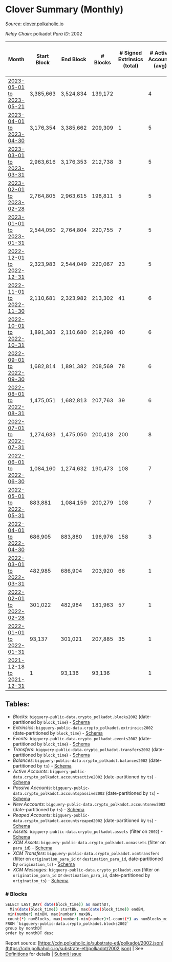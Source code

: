 # Clover Summary (Monthly)

_Source_: [clover.polkaholic.io](https://clover.polkaholic.io)

*Relay Chain*: polkadot
*Para ID*: 2002



| Month | Start Block | End Block | # Blocks | # Signed Extrinsics (total) | # Active Accounts (avg) | # Addresses with Balances (max) | Issues |
| ----- | ----------- | --------- | -------- | --------------------------- | ----------------------- | ------------------------------- | ------ |
| [2023-05-01 to 2023-05-21](/polkadot/2002-clover/2023-05-31.md) | 3,385,663 | 3,524,834 | 139,172 |  | 4 | 2,231 | -   |   
| [2023-04-01 to 2023-04-30](/polkadot/2002-clover/2023-04-30.md) | 3,176,354 | 3,385,662 | 209,309 | 1 | 5 | 2,225 | -   |   
| [2023-03-01 to 2023-03-31](/polkadot/2002-clover/2023-03-31.md) | 2,963,616 | 3,176,353 | 212,738 | 3 | 5 | 2,206 | -   |   
| [2023-02-01 to 2023-02-28](/polkadot/2002-clover/2023-02-28.md) | 2,764,805 | 2,963,615 | 198,811 | 5 | 5 | 2,167 | -   |   
| [2023-01-01 to 2023-01-31](/polkadot/2002-clover/2023-01-31.md) | 2,544,050 | 2,764,804 | 220,755 | 7 | 5 | 2,111 | -   |   
| [2022-12-01 to 2022-12-31](/polkadot/2002-clover/2022-12-31.md) | 2,323,983 | 2,544,049 | 220,067 | 23 | 5 | 2,064 | -   |   
| [2022-11-01 to 2022-11-30](/polkadot/2002-clover/2022-11-30.md) | 2,110,681 | 2,323,982 | 213,302 | 41 | 6 | 1,986 | -   |   
| [2022-10-01 to 2022-10-31](/polkadot/2002-clover/2022-10-31.md) | 1,891,383 | 2,110,680 | 219,298 | 40 | 6 | 1,933 | -   |   
| [2022-09-01 to 2022-09-30](/polkadot/2002-clover/2022-09-30.md) | 1,682,814 | 1,891,382 | 208,569 | 78 | 6 | 1,877 | -   |   
| [2022-08-01 to 2022-08-31](/polkadot/2002-clover/2022-08-31.md) | 1,475,051 | 1,682,813 | 207,763 | 39 | 6 | 1,830 | -   |   
| [2022-07-01 to 2022-07-31](/polkadot/2002-clover/2022-07-31.md) | 1,274,633 | 1,475,050 | 200,418 | 200 | 8 | 1,737 | -   |   
| [2022-06-01 to 2022-06-30](/polkadot/2002-clover/2022-06-30.md) | 1,084,160 | 1,274,632 | 190,473 | 108 | 7 | 1,770 | -   |   
| [2022-05-01 to 2022-05-31](/polkadot/2002-clover/2022-05-31.md) | 883,881 | 1,084,159 | 200,279 | 108 | 7 | 869 | -   |   
| [2022-04-01 to 2022-04-30](/polkadot/2002-clover/2022-04-30.md) | 686,905 | 883,880 | 196,976 | 158 | 3 | 234 | -   |   
| [2022-03-01 to 2022-03-31](/polkadot/2002-clover/2022-03-31.md) | 482,985 | 686,904 | 203,920 | 66 | 1 | 74 | -   |   
| [2022-02-01 to 2022-02-28](/polkadot/2002-clover/2022-02-28.md) | 301,022 | 482,984 | 181,963 | 57 | 1 | 33 | -   |   
| [2022-01-01 to 2022-01-31](/polkadot/2002-clover/2022-01-31.md) | 93,137 | 301,021 | 207,885 | 35 | 1 | 17 | -   |   
| [2021-12-18 to 2021-12-31](/polkadot/2002-clover/2021-12-31.md) | 1 | 93,136 | 93,136 |  | 1 | 7 | -   |   

## Tables:

* _Blocks_: `bigquery-public-data.crypto_polkadot.blocks2002` (date-partitioned by `block_time`) - [Schema](/schema/balances.json)
* _Extrinsics_: `bigquery-public-data.crypto_polkadot.extrinsics2002` (date-partitioned by `block_time`) - [Schema](/schema/extrinsics.json)
* _Events_: `bigquery-public-data.crypto_polkadot.events2002` (date-partitioned by `block_time`) - [Schema](/schema/events.json)
* _Transfers_: `bigquery-public-data.crypto_polkadot.transfers2002` (date-partitioned by `block_time`) - [Schema](/schema/transfers.json)
* _Balances_: `bigquery-public-data.crypto_polkadot.balances2002` (date-partitioned by `ts`) - [Schema](/schema/balances.json)
* _Active Accounts_: `bigquery-public-data.crypto_polkadot.accountsactive2002` (date-partitioned by `ts`) - [Schema](/schema/accountsactive.json)
* _Passive Accounts_: `bigquery-public-data.crypto_polkadot.accountspassive2002` (date-partitioned by `ts`) - [Schema](/schema/accountspassive.json)
* _New Accounts_: `bigquery-public-data.crypto_polkadot.accountsnew2002` (date-partitioned by `ts`) - [Schema](/schema/accountsnew.json)
* _Reaped Accounts_: `bigquery-public-data.crypto_polkadot.accountsreaped2002` (date-partitioned by `ts`) - [Schema](/schema/accountsreaped.json)
* _Assets_: `bigquery-public-data.crypto_polkadot.assets` (filter on `2002`) - [Schema](/schema/assets.json)
* _XCM Assets_: `bigquery-public-data.crypto_polkadot.xcmassets` (filter on `para_id`) - [Schema](/schema/xcmassets.json)
* _XCM Transfers_: `bigquery-public-data.crypto_polkadot.xcmtransfers` (filter on `origination_para_id` or `destination_para_id`, date-partitioned by `origination_ts`) - [Schema](/schema/xcmtransfers.json)
* _XCM Messages_: `bigquery-public-data.crypto_polkadot.xcm` (filter on `origination_para_id` or `destination_para_id`, date-partitioned by `origination_ts`) - [Schema](/schema/xcm.json)

### # Blocks
```bash
SELECT LAST_DAY( date(block_time)) as monthDT,
  Min(date(block_time)) startBN, max(date(block_time)) endBN, 
 min(number) minBN, max(number) maxBN, 
 count(*) numBlocks, max(number)-min(number)+1-count(*) as numBlocks_missing 
FROM `bigquery-public-data.crypto_polkadot.blocks2002` 
group by monthDT 
order by monthDT desc
```


Report source: [https://cdn.polkaholic.io/substrate-etl/polkadot/2002.json](https://cdn.polkaholic.io/substrate-etl/polkadot/2002.json) | See [Definitions](/DEFINITIONS.md) for details | [Submit Issue](https://github.com/colorfulnotion/substrate-etl/issues)
